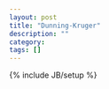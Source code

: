 ```yaml
---
layout: post
title: "Dunning-Kruger"
description: ""
category: 
tags: []
---
```

{% include JB/setup %}

```The Dunning–Kruger effect is a cognitive bias wherein unskilled individuals suffer from illusory superiority, mistakenly assessing their ability to be much higher than is accurate. This bias is attributed to a metacognitive inability of the unskilled to recognize their ineptitude. Conversely, highly skilled individuals tend to underestimate their relative competence, erroneously assuming that tasks which are easy for them are also easy for others.
```
